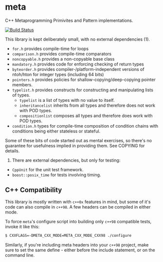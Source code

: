 meta
====

C++ Metaprogramming Primivites and Pattern implementations.

[![Build Status](https://travis-ci.org/jfinkhaeuser/meta.svg?branch=master)](https://travis-ci.org/jfinkhaeuser/meta)

This library is kept deliberately small, with no external dependencies (1).

- `for.h` provides compile-time for loops
- `comparison.h` provides compile-time comparators
- `noncopyable.h` provides a non-copyable base class
- `mandatory.h` provides code for enforcing checking of return types
- `byteorder.h` provides compiler-/platform-independent versions of ntoh/hton
  for integer types (including 64 bits)
- `pointers.h` provides policies for shallow-copying/deep-copying pointer
  members.
- `typelist.h` provides constructs for constructing and manipulating lists of
  types.
  - `typelist` is a list of types with no value to itself.
  - `inheritancelist` inherits from all types and therefore does not work with
    POD types.
  - `compositionlist` composes all types and therefore does work with POD types.
- `condition.h` types for compile-time composition of condition chains with
  conditions being either stateless or stateful.

Some of these bits of code started out as mental exercises, so there's no
guarantee for usefulness implied in providing them. See COPYING for details.

1. There are external dependencies, but only for testing:
  - `CppUnit` for the unit test framework.
  - `boost::posix_time` for tests involving timing.


C++ Compatibility
-----------------

This library is mostly written with `c++0x` features in mind, but some of it's
code can also compile in `c++98`. A few headers can be compiled in either mode.

To force `meta`'s configure script into building only `c++98` compatible tests,
invoke it like this:

```bash
$ CXXFLAGS=-DMETA_CXX_MODE=META_CXX_MODE_CXX98 ./configure
```

Similarly, if you're including meta headers into your `c++98` project, make
sure to set the same define - either before the include statement, or on the
command line.
